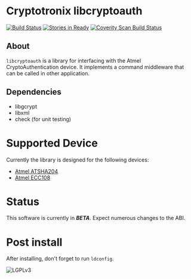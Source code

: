 # Cryptotronix libcryptoauth

[![Build Status](https://travis-ci.org/cryptotronix/libcrypti2c.png)](https://travis-ci.org/cryptotronix/libcrypti2c)
[![Stories in Ready](https://badge.waffle.io/cryptotronix/libcrypti2c.png?label=ready&title=Ready)](https://waffle.io/cryptotronix/libcrypti2c)
<a href="https://scan.coverity.com/projects/2309">
  <img alt="Coverity Scan Build Status"
       src="https://scan.coverity.com/projects/2309/badge.svg"/>
</a>

## About


`libcryptoauth` is a library for interfacing with the Atmel
CryptoAuthentication device. It implements a command middleware that
can be called in other application.

## Dependencies

- libgcrypt
- libxml
- check (for unit testing)

# Supported Device

Currently the library is designed for the following devices:

- [Atmel ATSHA204](http://www.atmel.com/devices/atsha204.aspx)
- [Atmel ECC108](http://www.atmel.com/devices/atecc108.aspx)

# Status

This software is currently in ***BETA***. Expect numerous changes to the ABI.

# Post install

After installing, don't forget to run `ldconfig`.


![LGPLv3](https://www.gnu.org/graphics/lgplv3-147x51.png)
